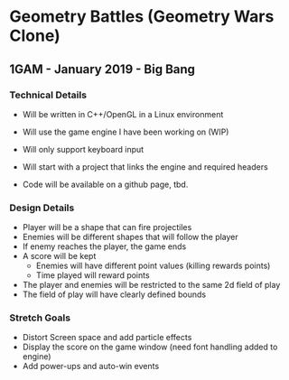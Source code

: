 # Geometry Battles (Geometry Wars Clone)

## 1GAM - January 2019 - Big Bang

### Technical Details     
* Will be written in C++/OpenGL in a Linux environment
* Will use the game engine I have been working on (WIP)
* Will only support keyboard input

* Will start with a project that links the engine and required headers
* Code will be available on a github page, tbd.

### Design Details 
* Player will be a shape that can fire projectiles
* Enemies will be different shapes that will follow the player
* If enemy reaches the player, the game ends
* A score will be kept 
    - Enemies will have different point values (killing rewards points)
    - Time played will reward points
* The player and enemies will be restricted to the same 2d field of play
* The field of play will have clearly defined bounds

### Stretch Goals
* Distort Screen space and add particle effects
* Display the score on the game window (need font handling added to engine)
* Add power-ups and auto-win events

